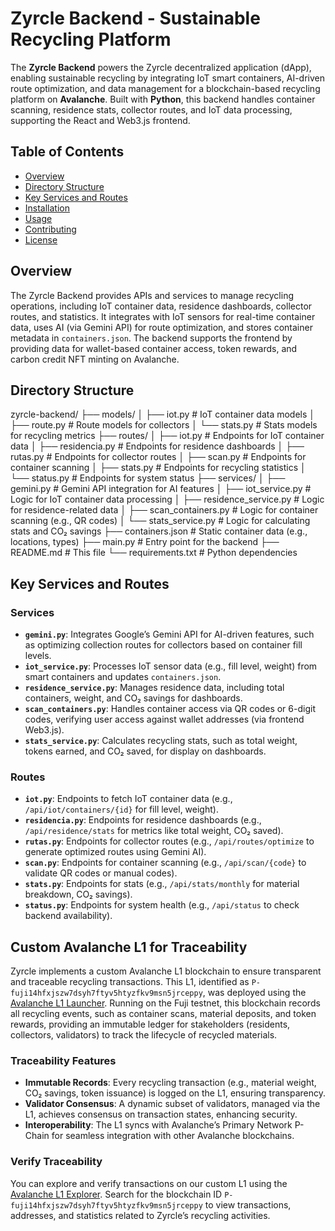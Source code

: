 # Zyrcle Backend - Sustainable Recycling Platform

The **Zyrcle Backend** powers the Zyrcle decentralized application (dApp), enabling sustainable recycling by integrating IoT smart containers, AI-driven route optimization, and data management for a blockchain-based recycling platform on **Avalanche**. Built with **Python**, this backend handles container scanning, residence stats, collector routes, and IoT data processing, supporting the React and Web3.js frontend.

## Table of Contents

- [Overview](#overview)
- [Directory Structure](#directory-structure)
- [Key Services and Routes](#key-services-and-routes)
- [Installation](#installation)
- [Usage](#usage)
- [Contributing](#contributing)
- [License](#license)

## Overview

The Zyrcle Backend provides APIs and services to manage recycling operations, including IoT container data, residence dashboards, collector routes, and statistics. It integrates with IoT sensors for real-time container data, uses AI (via Gemini API) for route optimization, and stores container metadata in `containers.json`. The backend supports the frontend by providing data for wallet-based container access, token rewards, and carbon credit NFT minting on Avalanche.

## Directory Structure
zyrcle-backend/
├── models/
│   ├── iot.py               # IoT container data models
│   ├── route.py            # Route models for collectors
│   └── stats.py            # Stats models for recycling metrics
├── routes/
│   ├── iot.py              # Endpoints for IoT container data
│   ├── residencia.py       # Endpoints for residence dashboards
│   ├── rutas.py            # Endpoints for collector routes
│   ├── scan.py             # Endpoints for container scanning
│   ├── stats.py            # Endpoints for recycling statistics
│   └── status.py           # Endpoints for system status
├── services/
│   ├── gemini.py           # Gemini API integration for AI features
│   ├── iot_service.py      # Logic for IoT container data processing
│   ├── residence_service.py # Logic for residence-related data
│   ├── scan_containers.py  # Logic for container scanning (e.g., QR codes)
│   └── stats_service.py    # Logic for calculating stats and CO₂ savings
├── containers.json         # Static container data (e.g., locations, types)
├── main.py                 # Entry point for the backend
├── README.md               # This file
└── requirements.txt        # Python dependencies

## Key Services and Routes

### Services

- **`gemini.py`**: Integrates Google’s Gemini API for AI-driven features, such as optimizing collection routes for collectors based on container fill levels.
- **`iot_service.py`**: Processes IoT sensor data (e.g., fill level, weight) from smart containers and updates `containers.json`.
- **`residence_service.py`**: Manages residence data, including total containers, weight, and CO₂ savings for dashboards.
- **`scan_containers.py`**: Handles container access via QR codes or 6-digit codes, verifying user access against wallet addresses (via frontend Web3.js).
- **`stats_service.py`**: Calculates recycling stats, such as total weight, tokens earned, and CO₂ saved, for display on dashboards.

### Routes

- **`iot.py`**: Endpoints to fetch IoT container data (e.g., `/api/iot/containers/{id}` for fill level, weight).
- **`residencia.py`**: Endpoints for residence dashboards (e.g., `/api/residence/stats` for metrics like total weight, CO₂ saved).
- **`rutas.py`**: Endpoints for collector routes (e.g., `/api/routes/optimize` to generate optimized routes using Gemini AI).
- **`scan.py`**: Endpoints for container scanning (e.g., `/api/scan/{code}` to validate QR codes or manual codes).
- **`stats.py`**: Endpoints for stats (e.g., `/api/stats/monthly` for material breakdown, CO₂ savings).
- **`status.py`**: Endpoints for system health (e.g., `/api/status` to check backend availability).
  
## Custom Avalanche L1 for Traceability

Zyrcle implements a custom Avalanche L1 blockchain to ensure transparent and traceable recycling transactions. This L1, identified as `P-fuji14hfxjszw7dsyh7ftyv5htyzfkv9msn5jrceppy`, was deployed using the [Avalanche L1 Launcher](https://build.avax.network/tools/l1-launcher). Running on the Fuji testnet, this blockchain records all recycling events, such as container scans, material deposits, and token rewards, providing an immutable ledger for stakeholders (residents, collectors, validators) to track the lifecycle of recycled materials.

### Traceability Features

- **Immutable Records**: Every recycling transaction (e.g., material weight, CO₂ savings, token issuance) is logged on the L1, ensuring transparency.
- **Validator Consensus**: A dynamic subset of validators, managed via the L1, achieves consensus on transaction states, enhancing security.
- **Interoperability**: The L1 syncs with Avalanche’s Primary Network P-Chain for seamless integration with other Avalanche blockchains.

### Verify Traceability

You can explore and verify transactions on our custom L1 using the [Avalanche L1 Explorer](https://subnets.avax.network). Search for the blockchain ID `P-fuji14hfxjszw7dsyh7ftyv5htyzfkv9msn5jrceppy` to view transactions, addresses, and statistics related to Zyrcle’s recycling activities.
